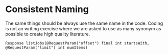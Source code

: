 # Consistent Naming

The same things should be always use the same name in the code. Coding is not an writing exercise where we are asked to use as many synonym as possible to create high quality literature.

```
Response listJobs(@RequestParam("offset") final int startsWith, @RequestParam("limit") int numItems)
```



